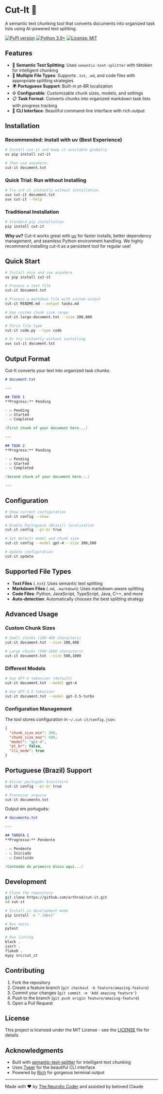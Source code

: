 # Cut-It 🔪

A semantic text chunking tool that converts documents into organized task lists using AI-powered text splitting.

[![PyPI version](https://badge.fury.io/py/cut-it.svg)](https://badge.fury.io/py/cut-it)
[![Python 3.9+](https://img.shields.io/badge/python-3.9+-blue.svg)](https://www.python.org/downloads/)
[![License: MIT](https://img.shields.io/badge/License-MIT-yellow.svg)](https://opensource.org/licenses/MIT)

## Features

- 🤖 **Semantic Text Splitting**: Uses `semantic-text-splitter` with tiktoken for intelligent chunking
- 📝 **Multiple File Types**: Supports `.txt`, `.md`, and code files with appropriate splitting strategies  
- 🌍 **Portuguese Support**: Built-in pt-BR localization
- ⚙️ **Configurable**: Customizable chunk sizes, models, and settings
- 📋 **Task Format**: Converts chunks into organized markdown task lists with progress tracking
- 🚀 **CLI Interface**: Beautiful command-line interface with rich output

## Installation

### Recommended: Install with uv (Best Experience)
```bash
# Install cut-it and keep it available globally
uv pip install cut-it

# Then use anywhere:
cut-it document.txt
```

### Quick Trial: Run without Installing
```bash
# Try cut-it instantly without installation
uvx cut-it document.txt
uvx cut-it --help
```

### Traditional Installation
```bash
# Standard pip installation
pip install cut-it
```

**Why uv?** Cut-it works great with [uv](https://docs.astral.sh/uv/) for faster installs, better dependency management, and seamless Python environment handling. We highly recommend installing cut-it as a persistent tool for regular use!

## Quick Start

```bash
# Install once and use anywhere
uv pip install cut-it

# Process a text file
cut-it document.txt

# Process a markdown file with custom output
cut-it README.md --output tasks.md

# Use custom chunk size range
cut-it large-document.txt --size 200,800

# Force file type
cut-it code.py --type code

# Or try instantly without installing
uvx cut-it document.txt
```

## Output Format

Cut-It converts your text into organized task chunks:

```markdown
# document.txt

---

## TASK 1
**Progress:** Pending

- ☐ Pending
- ☐ Started  
- ☐ Completed

[First chunk of your document here...]

---

## TASK 2
**Progress:** Pending

- ☐ Pending
- ☐ Started  
- ☐ Completed

[Second chunk of your document here...]

---
```

## Configuration

```bash
# Show current configuration
cut-it config --show

# Enable Portuguese (Brazil) localization
cut-it config --pt-br true

# Set default model and chunk size
cut-it config --model gpt-4 --size 300,500

# Update configuration
cut-it update
```

## Supported File Types

- **Text Files** (`.txt`): Uses semantic text splitting
- **Markdown Files** (`.md`, `.markdown`): Uses markdown-aware splitting  
- **Code Files**: Python, JavaScript, TypeScript, Java, C++, and more
- **Auto-detection**: Automatically chooses the best splitting strategy

## Advanced Usage

### Custom Chunk Sizes

```bash
# Small chunks (200-400 characters)
cut-it document.txt --size 200,400

# Large chunks (500-1000 characters) 
cut-it document.txt --size 500,1000
```

### Different Models

```bash
# Use GPT-4 tokenizer (default)
cut-it document.txt --model gpt-4

# Use GPT-3.5 tokenizer
cut-it document.txt --model gpt-3.5-turbo
```

### Configuration Management

The tool stores configuration in `~/.cut-it/config.json`:

```json
{
  "chunk_size_min": 300,
  "chunk_size_max": 500,
  "model": "gpt-4",
  "pt_br": false,
  "cli_mode": true
}
```

## Portuguese (Brazil) Support

```bash
# Ativar português brasileiro
cut-it config --pt-br true

# Processar arquivo
cut-it documento.txt
```

Output em português:

```markdown
# documento.txt

---

## TAREFA 1
**Progresso:** Pendente

- ☐ Pendente
- ☐ Iniciado  
- ☐ Concluído

[Conteúdo do primeiro bloco aqui...]
```

## Development

```bash
# Clone the repository
git clone https://github.com/arthrod/cut-it.git
cd cut-it

# Install in development mode
pip install -e ".[dev]"

# Run tests
pytest

# Run linting
black .
isort .
flake8 .
mypy src/cut_it
```

## Contributing

1. Fork the repository
2. Create a feature branch (`git checkout -b feature/amazing-feature`)
3. Commit your changes (`git commit -m 'Add amazing feature'`)
4. Push to the branch (`git push origin feature/amazing-feature`)
5. Open a Pull Request

## License

This project is licensed under the MIT License - see the [LICENSE](LICENSE) file for details.

## Acknowledgments

- Built with [semantic-text-splitter](https://github.com/benbrandt/text-splitter) for intelligent text chunking
- Uses [Typer](https://typer.tiangolo.com/) for the beautiful CLI interface
- Powered by [Rich](https://rich.readthedocs.io/) for gorgeous terminal output

---

Made with ❤️ by [The Neurotic Coder](https://github.com/arthrod) and assisted by beloved Claude